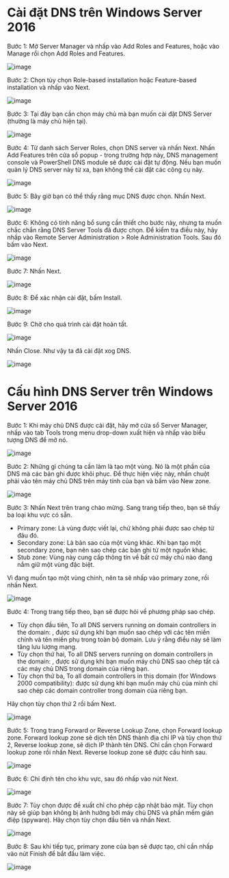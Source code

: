 # Cài đặt DNS trên Windows Server 2016

Bước 1: Mở Server Manager và nhấp vào Add Roles and Features, hoặc vào Manage rồi chọn Add Roles and Features.

![image](https://user-images.githubusercontent.com/111716161/189834895-2d3d7f8b-7277-4be7-b5c9-11a121724a76.png)

Bước 2: Chọn tùy chọn Role-based installation hoặc Feature-based installation và nhấp vào Next.

![image](https://user-images.githubusercontent.com/111716161/189835216-ef7e2960-f06d-4fc0-8e65-ded0dd1bb481.png)

Bước 3: Tại đây bạn cần chọn máy chủ mà bạn muốn cài đặt DNS Server (thường là máy chủ hiện tại).

![image](https://user-images.githubusercontent.com/111716161/189835324-3c36c480-2fa9-416c-b1a2-ea3a7e5027fc.png)

Bước 4: Từ danh sách Server Roles, chọn DNS server và nhấn Next. Nhấn Add Features trên cửa sổ popup - trong trường hợp này, DNS management console và PowerShell DNS module sẽ được cài đặt tự động. Nếu bạn muốn quản lý DNS server này từ xa, bạn không thể cài đặt các công cụ này.

![image](https://user-images.githubusercontent.com/111716161/189835573-ded1c968-576f-401a-adf9-deaa80bb56e4.png)

Bước 5: Bây giờ bạn có thể thấy rằng mục DNS được chọn. Nhấn Next.

![image](https://user-images.githubusercontent.com/111716161/189835770-ea7c744a-bf93-4ebd-ab46-282054fa1a5e.png)

Bước 6: Không có tính năng bổ sung cần thiết cho bước này, nhưng ta muốn chắc chắn rằng DNS Server Tools đã được chọn. Để kiểm tra điều này, hãy nhấp vào Remote Server Administration > Role Administration Tools. Sau đó bấm vào Next.

![image](https://user-images.githubusercontent.com/111716161/189836118-be96cc1e-5282-4b1a-a2a1-adb1272c261a.png)

Bước 7: Nhấn Next.

![image](https://user-images.githubusercontent.com/111716161/189836347-a929f02c-a96d-4fe6-8b24-718dc802566f.png)

Bước 8: Để xác nhận cài đặt, bấm Install.

![image](https://user-images.githubusercontent.com/111716161/189836415-be824976-5287-4a10-b62b-b846fc90e578.png)

Bước 9: Chờ cho quá trình cài đặt hoàn tất. 

![image](https://user-images.githubusercontent.com/111716161/189836641-4e01dc8a-4ea6-447a-b98f-a7434adf458a.png)

Nhấn Close. Như vậy ta đã cài đặt xog DNS. 

![image](https://user-images.githubusercontent.com/111716161/189836769-7b184513-026e-4255-aa75-8afd00e270e8.png)

# Cấu hình DNS Server trên Windows Server 2016

Bước 1: Khi máy chủ DNS được cài đặt, hãy mở cửa sổ Server Manager, nhấp vào tab Tools trong menu drop-down xuất hiện và nhấp vào biểu tượng DNS để mở nó.

![image](https://user-images.githubusercontent.com/111716161/189845704-96e2cb38-befe-4525-89c3-f03f8d501337.png)

Bước 2: Những gì chúng ta cần làm là tạo một vùng. Nó là một phần của DNS mà các bản ghi được khôi phục. Để thực hiện việc này, nhấn chuột phải vào tên máy chủ DNS trên máy tính của bạn và bấm vào New zone.

![image](https://user-images.githubusercontent.com/111716161/189845271-746aa376-9d59-4caf-b9b2-0d0436df021a.png)

Bước 3: Nhấn Next trên trang chào mừng. Sang trang tiếp theo, bạn sẽ thấy ba loại khu vực có sẵn.

- Primary zone: Là vùng được viết lại, chứ không phải được sao chép từ đâu đó.
- Secondary zone: Là bản sao của một vùng khác. Khi bạn tạo một secondary zone, bạn nên sao chép các bản ghi từ một nguồn khác.
- Stub zone: Vùng này cung cấp thông tin về bất cứ máy chủ nào đang nắm giữ một vùng đặc biệt.

Vì đang muốn tạo một vùng chính, nên ta sẽ nhấp vào primary zone, rồi nhấn Next.

![image](https://user-images.githubusercontent.com/111716161/189845370-6b8555c0-d7ae-498b-99fd-f75a35d6292d.png)

Bước 4: Trong trang tiếp theo, bạn sẽ được hỏi về phương pháp sao chép.

- Tùy chọn đầu tiên, To all DNS servers running on domain controllers in the domain: <domain name>, được sử dụng khi bạn muốn sao chép với các tên miền chính và tên miền phụ trong toàn bộ domain. Lưu ý rằng điều này sẽ làm tăng lưu lượng mạng.
- Tùy chọn thứ hai, To all DNS servers running on domain controllers in the domain: <domain name>, được sử dụng khi bạn muốn máy chủ DNS sao chép tất cả các máy chủ DNS trong domain của riêng bạn.
- Tùy chọn thứ ba, To all domain controllers in this domain (for Windows 2000 compatibility): <domain name> được sử dụng khi bạn muốn máy chủ của mình chỉ sao chép các domain controller trong domain của riêng bạn.

Hãy chọn tùy chọn thứ 2 rồi bấm Next.

![image](https://user-images.githubusercontent.com/111716161/189844703-c66fe70a-1baa-4b8b-a1b2-6798a56b563a.png)

Bước 5: Trong trang Forward or Reverse Lookup Zone, chọn Forward lookup zone. Forward lookup zone sẽ dịch tên DNS thành địa chỉ IP và tùy chọn thứ 2, Reverse lookup zone, sẽ dịch IP thành tên DNS. Chỉ cần chọn Forward lookup zone rồi nhấn Next. Reverse lookup zone sẽ được cấu hình sau.

![image](https://user-images.githubusercontent.com/111716161/189837831-6d88ceac-e87d-4458-bda9-1ab6c1ab4ae5.png)

Bước 6: Chỉ định tên cho khu vực, sau đó nhấp vào nút Next.

![image](https://user-images.githubusercontent.com/111716161/189838204-18f08658-6a5c-4ec5-a6ee-147a7fb9029c.png)

Bước 7:  Tùy chọn được đề xuất chỉ cho phép cập nhật bảo mật. Tùy chọn này sẽ giúp bạn không bị ảnh hưởng bởi máy chủ DNS và phần mềm gián điệp (spyware). Hãy chọn tùy chọn đầu tiên và nhấn Next.

![image](https://user-images.githubusercontent.com/111716161/189845928-d4550196-6121-4192-a5d1-eb83b98347b5.png)

Bước 8: Sau khi tiếp tục, primary zone của bạn sẽ được tạo, chỉ cần nhấp vào nút Finish để bắt đầu làm việc.
  
![image](https://user-images.githubusercontent.com/111716161/189846151-80027442-af98-4214-8152-4a99fa08c553.png)

